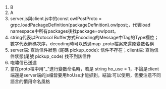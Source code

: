 1. B
2. A
3. server.js與client.js中的const owlPostProto = grpc.loadPackageDefinition(packageDefinition).owlpost;，代表load namespace中所有packages後找package=owlpost。
4. string代表以Protocol Buffer方式Encoding的Message中Tag的Type欄位；數字代表解碼次序，decoding時可以透過map .proto檔案來還原變數名稱
5. server端: 查詢信件狀態 (尾碼 pickup_code): 信件不存在；client端: 查詢信件狀態(尾號 pickup_code) 找不到該信件
6. 咆嘯信已送達
7. 當在proto檔中用"_"進行變數命名時，若是 string ho_use = 1，不論是client端還是server端的js檔皆要用hoUse才能抓到。結論:可以使用，但要注意不同語言的慣用命名風格